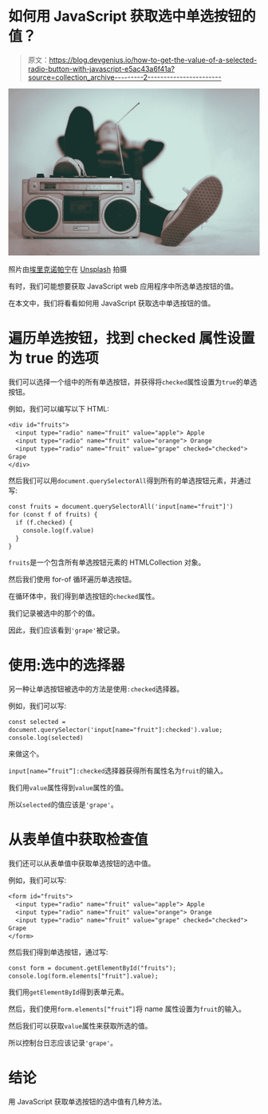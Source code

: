 # 如何用 JavaScript 获取选中单选按钮的值？

> 原文：<https://blog.devgenius.io/how-to-get-the-value-of-a-selected-radio-button-with-javascript-e5ac43a6f41a?source=collection_archive---------2----------------------->

![](img/5503f7f167ba1858b976a4ba8b9e4fc3.png)

照片由[埃里克诺帕宁](https://unsplash.com/@rexcuando?utm_source=medium&utm_medium=referral)在 [Unsplash](https://unsplash.com?utm_source=medium&utm_medium=referral) 拍摄

有时，我们可能想要获取 JavaScript web 应用程序中所选单选按钮的值。

在本文中，我们将看看如何用 JavaScript 获取选中单选按钮的值。

# 遍历单选按钮，找到 checked 属性设置为 true 的选项

我们可以选择一个组中的所有单选按钮，并获得将`checked`属性设置为`true`的单选按钮。

例如，我们可以编写以下 HTML:

```
<div id="fruits">
  <input type="radio" name="fruit" value="apple"> Apple
  <input type="radio" name="fruit" value="orange"> Orange
  <input type="radio" name="fruit" value="grape" checked="checked"> Grape
</div>
```

然后我们可以用`document.querySelectorAll`得到所有的单选按钮元素，并通过写:

```
const fruits = document.querySelectorAll('input[name="fruit"]')
for (const f of fruits) {
  if (f.checked) {
    console.log(f.value)
  }
}
```

`fruits`是一个包含所有单选按钮元素的 HTMLCollection 对象。

然后我们使用 for-of 循环遍历单选按钮。

在循环体中，我们得到单选按钮的`checked`属性。

我们记录被选中的那个的值。

因此，我们应该看到`'grape'`被记录。

# 使用:选中的选择器

另一种让单选按钮被选中的方法是使用`:checked`选择器。

例如，我们可以写:

```
const selected = document.querySelector('input[name="fruit"]:checked').value;
console.log(selected)
```

来做这个。

`input[name=”fruit”]:checked`选择器获得所有属性名为`fruit`的输入。

我们用`value`属性得到`value`属性的值。

所以`selected`的值应该是`'grape'`。

# 从表单值中获取检查值

我们还可以从表单值中获取单选按钮的选中值。

例如，我们可以写:

```
<form id="fruits">
  <input type="radio" name="fruit" value="apple"> Apple
  <input type="radio" name="fruit" value="orange"> Orange
  <input type="radio" name="fruit" value="grape" checked="checked"> Grape
</form>
```

然后我们得到单选按钮，通过写:

```
const form = document.getElementById("fruits");
console.log(form.elements["fruit"].value);
```

我们用`getElementById`得到表单元素。

然后，我们使用`form.elements[“fruit”]`将 name 属性设置为`fruit`的输入。

然后我们可以获取`value`属性来获取所选的值。

所以控制台日志应该记录`'grape'`。

# 结论

用 JavaScript 获取单选按钮的选中值有几种方法。